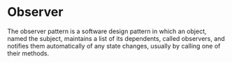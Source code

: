 # Observer

The observer pattern is a software design pattern in which an object, named the subject, maintains a list of its dependents, called observers, and notifies them automatically of any state changes, usually by calling one of their methods.
